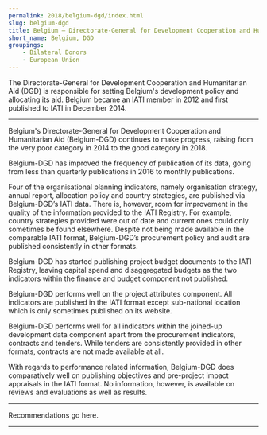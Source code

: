 ```yaml
---
permalink: 2018/belgium-dgd/index.html
slug: belgium-dgd
title: Belgium – Directorate-General for Development Cooperation and Humanitarian Aid (DGD)
short_name: Belgium, DGD
groupings:
    - Bilateral Donors
    - European Union
---
```


The Directorate-General for Development Cooperation and Humanitarian Aid (DGD) is responsible for setting Belgium's development policy and allocating its aid. Belgium became an IATI member in 2012 and first published to IATI in December 2014. 

---

Belgium's Directorate-General for Development Cooperation and Humanitarian Aid (Belgium-DGD) continues to make progress, raising from the very poor category in 2014 to the good category in 2018. 

Belgium-DGD has improved the frequency of publication of its data, going from less than quarterly publications in 2016 to monthly publications. 

Four of the organisational planning indicators, namely organisation strategy, annual report, allocation policy and country strategies, are published via Belgium-DGD’s IATI data. There is, however, room for improvement in the quality of the information provided to the IATI Registry. For example, country strategies provided were out of date and current ones could only sometimes be found elsewhere. Despite not being made available in the comparable IATI format, Belgium-DGD’s procurement policy and audit are published consistently in other formats.

Belgium-DGD has started publishing project budget documents to the IATI Registry, leaving capital spend and disaggregated budgets as the two indicators within the finance and budget component not published. 

Belgium-DGD performs well on the project attributes component. All indicators are published in the IATI format except sub-national location which is only sometimes published on its website.

Belgium-DGD performs well for all indicators within the joined-up development data component apart from the procurement indicators, contracts and tenders. While tenders are consistently provided in other formats, contracts are not made available at all. 

With regards to performance related information, Belgium-DGD does comparatively well on publishing objectives and pre-project impact appraisals in the IATI format. No information, however, is available on reviews and evaluations as well as results.


---

Recommendations go here.

---
